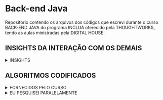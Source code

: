 # Back-end Java
Repositório contendo os arquivos dos códigos que escrevi durante o curso BACK-END JAVA do programa INCLUA oferecido pela THOUGHTWORKS, tendo as aulas ministradas pela DIGITAL HOUSE.

## INSIGHTS DA INTERAÇÃO COM OS DEMAIS
<details>
  <summary>INSIGHTS</summary>

  1. A ferramenta *autocomplete* ("autocompletador") que eu costumava pensar ser uma ferramenta "extra", para agilizar o trabalho de digitação, é uma forma importantíssima de acessibilidade para pessoas com baixa mobilidade, como as pessoas tetraplégicas, afinal, a lida com o teclado e/ou a digitação por voz tende a ser letra por letra, e o autocomplete ajuda a minimizar o trabalho.

  2. O _CAPTCHA_ (Completely Automated Public Turing test to tell Computers and Humans Apart, Teste de Turing público completamente automatizado para distinguir entre computadores e pessoas) é totalmente inacessível para as pessoas cegas. É um fato lógico, no entanto, eu nunca havia refletido sobre.

  3. Diferente do que eu costumava pensar, a navegação via terminal é algo ainda atual, não só para pessoas programadoras, como para as pessoas cegas em geral. Isso deve-se ao fato de que o terminal permite que o usuário navegue pelo ambiente virtual por meio de textos apenas, ou seja, não há a necessidade do visual.  

  4. O termo "neurodivergente", além de classificar uma parte específica da população, tal como "surdo e ouvinte", também pode ser usado como um termo guarda-chuva para autoidentificação, por exemplo, no caso de alguém que têm duas ou mais neurodivergências, basta usar o termo supracitado e todas as divergências serão enquadradas, ao invés de usar termos que se referem a apenas uma delas, como "autista", "TDAH", "bipolar", ... .
  
  5. Para pessoas cegas, o uso simultâneo do chat e da explicação sonora é complicado, pois, quando acontece, serão duas vozes: a do leitor de tela e a do professor ao mesmo tempo, o que dificulta a concentração.  
  
</details>

## ALGORITMOS CODIFICADOS

<details>
<summary>FORNECIDOS PELO CURSO</summary>

<details>
<summary>MÓDULO 1</summary>

<details>
<summary>Aula 03</summary>
Uma pesquisa para uma empresa contendo as seguintes perguntas: 

1. Qual é o seu nome?; 
2. Há quanto tempo trabalha aqui?;
3. Qual é o seu salário atual?;

Ao fim delas, se a pessoa funcionária tiver mais de 10 anos de trabalho, o salário dela aumentará 10%. Após o cálculo, o algoritmo deve mostrar o nome do funcionário e o salário novo.
</details>

</details>

</details>

<details>
<summary>EU PESQUISEI PARALELAMENTE</summary>

<details>
<summary>Linha do Tempo</summary>
<br>
Após uma experiência envolvendo um infográfico de uma linha do tempo, estive a pensar na existência de programas que recebiam uma série de acontecimento e devolvia uma linha do tempo organizada cronologicamente. Curioso sobre como seria a lógica de tais programas, escrevi um em JAVA.

Meu programa é bem simples, ele recebe os seguintes inputs:
1. Nome da linha do tempo;
2. Acontecimento;
3. Ano do acontecimento.
  
Opções do programa:
1. Oferece a opção de adicionar ou não mais de um acontecimento.
  
O que aprendi?

Por já ter conhecimento em outras linguagens o novo aprendizado envolveu:
1. Prática da sintaxe do JAVA, o que envolve a tipagem das variáveis;
3. Construção de arrays, o que ainda devo me aprofundar.
3. Prática no uso da ferramenta Scanner. Por exemplo, aprendi que os comandos: System.util.Scanner.next() e o System.util.Scanner.nextLine() são diferentes, o primeiro recebe apenas uma cadeia de String (uma palavra) e o segundo recebe toda uma linha (textos).
</details>

</details>
